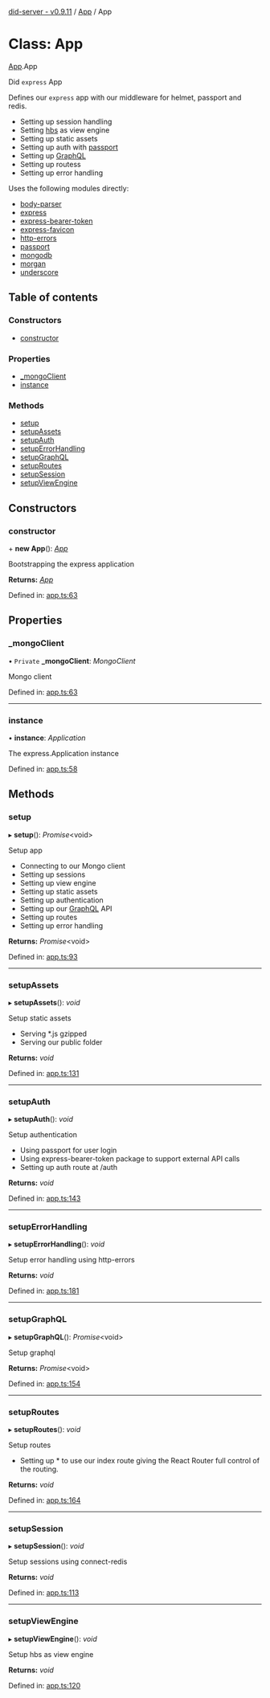 [did-server - v0.9.11](../README.md) / [App](../modules/app.md) / App

# Class: App

[App](../modules/app.md).App

Did `express` App

Defines our `express` app with our middleware
for helmet, passport and redis.

- Setting up session handling
- Setting [hbs](https://www.npmjs.com/package/hbs) as view engine
- Setting up static assets
- Setting up auth with [passport](https://www.npmjs.com/package/passport)
- Setting up [GraphQL](https://graphql.org/)
- Setting up routess
- Setting up error handling

Uses the following modules directly:

* [body-parser](https://www.npmjs.com/package/body-parser)
* [express](https://www.npmjs.com/package/express)
* [express-bearer-token](https://www.npmjs.com/package/express-bearer-token)
* [express-favicon](https://www.npmjs.com/package/express-favicon)
* [http-errors](https://www.npmjs.com/package/http-errors)
* [passport](https://www.npmjs.com/package/passport)
* [mongodb](https://www.npmjs.com/package/mongodb)
* [morgan](https://www.npmjs.com/package/morgan)
* [underscore](https://www.npmjs.com/package/underscore)

## Table of contents

### Constructors

- [constructor](app.app-1.md#constructor)

### Properties

- [\_mongoClient](app.app-1.md#_mongoclient)
- [instance](app.app-1.md#instance)

### Methods

- [setup](app.app-1.md#setup)
- [setupAssets](app.app-1.md#setupassets)
- [setupAuth](app.app-1.md#setupauth)
- [setupErrorHandling](app.app-1.md#setuperrorhandling)
- [setupGraphQL](app.app-1.md#setupgraphql)
- [setupRoutes](app.app-1.md#setuproutes)
- [setupSession](app.app-1.md#setupsession)
- [setupViewEngine](app.app-1.md#setupviewengine)

## Constructors

### constructor

\+ **new App**(): [*App*](app.app-1.md)

Bootstrapping the express application

**Returns:** [*App*](app.app-1.md)

Defined in: [app.ts:63](https://github.com/Puzzlepart/did/blob/dev/server/app.ts#L63)

## Properties

### \_mongoClient

• `Private` **\_mongoClient**: *MongoClient*

Mongo client

Defined in: [app.ts:63](https://github.com/Puzzlepart/did/blob/dev/server/app.ts#L63)

___

### instance

• **instance**: *Application*

The express.Application instance

Defined in: [app.ts:58](https://github.com/Puzzlepart/did/blob/dev/server/app.ts#L58)

## Methods

### setup

▸ **setup**(): *Promise*<void\>

Setup app

* Connecting to our Mongo client
* Setting up sessions
* Setting up view engine
* Setting up static assets
* Setting up authentication
* Setting up our [GraphQL](https://graphql.org/) API
* Setting up routes
* Setting up error handling

**Returns:** *Promise*<void\>

Defined in: [app.ts:93](https://github.com/Puzzlepart/did/blob/dev/server/app.ts#L93)

___

### setupAssets

▸ **setupAssets**(): *void*

Setup static assets

* Serving *.js gzipped
* Serving our public folder

**Returns:** *void*

Defined in: [app.ts:131](https://github.com/Puzzlepart/did/blob/dev/server/app.ts#L131)

___

### setupAuth

▸ **setupAuth**(): *void*

Setup authentication

* Using passport for user login
* Using express-bearer-token package to support external API calls
* Setting up auth route at /auth

**Returns:** *void*

Defined in: [app.ts:143](https://github.com/Puzzlepart/did/blob/dev/server/app.ts#L143)

___

### setupErrorHandling

▸ **setupErrorHandling**(): *void*

Setup error handling using http-errors

**Returns:** *void*

Defined in: [app.ts:181](https://github.com/Puzzlepart/did/blob/dev/server/app.ts#L181)

___

### setupGraphQL

▸ **setupGraphQL**(): *Promise*<void\>

Setup graphql

**Returns:** *Promise*<void\>

Defined in: [app.ts:154](https://github.com/Puzzlepart/did/blob/dev/server/app.ts#L154)

___

### setupRoutes

▸ **setupRoutes**(): *void*

Setup routes

* Setting up * to use our index route giving the React
Router full control of the routing.

**Returns:** *void*

Defined in: [app.ts:164](https://github.com/Puzzlepart/did/blob/dev/server/app.ts#L164)

___

### setupSession

▸ **setupSession**(): *void*

Setup sessions using connect-redis

**Returns:** *void*

Defined in: [app.ts:113](https://github.com/Puzzlepart/did/blob/dev/server/app.ts#L113)

___

### setupViewEngine

▸ **setupViewEngine**(): *void*

Setup hbs as view engine

**Returns:** *void*

Defined in: [app.ts:120](https://github.com/Puzzlepart/did/blob/dev/server/app.ts#L120)
